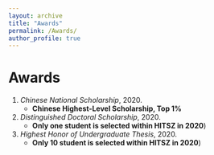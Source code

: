 ```yaml
---
layout: archive
title: "Awards"
permalink: /Awards/
author_profile: true
---
```


Awards
======
1. *Chinese National Scholarship*, 2020.
   - **Chinese Highest-Level Scholarship, Top 1\%**
3. *Distinguished Doctoral Scholarship*, 2020.
   - **Only one student is selected within HITSZ in 2020**)
5. *Highest Honor of Undergraduate Thesis*, 2020.
   - **Only 10 student is selected within HITSZ in 2020**)


  



